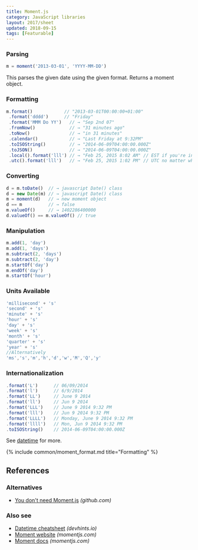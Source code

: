 ```yaml
---
title: Moment.js
category: JavaScript libraries
layout: 2017/sheet
updated: 2018-09-15
tags: [Featurable]
---
```


### Parsing

```js
m = moment('2013-03-01', 'YYYY-MM-DD')
```

This parses the given date using the given format. Returns a moment object.

### Formatting

```js
m.format()            // "2013-03-01T00:00:00+01:00"
 .format('dddd')      // "Friday"
 .format('MMM Do YY')   // → "Sep 2nd 07"
 .fromNow()             // → "31 minutes ago"
 .toNow()               // → "in 31 minutes"
 .calendar()            // → "Last Friday at 9:32PM"
 .toISOString()         // → "2014-06-09T04:00:00.000Z"
 .toJSON()              // → "2014-06-09T04:00:00.000Z"
 .local().format('lll') // → "Feb 25, 2015 8:02 AM" // EST if you're in EST
 .utc().format('lll')   // → "Feb 25, 2015 1:02 PM" // UTC no matter where you're at
```

### Converting

```js
d = m.toDate()  // → javascript Date() class
d = new Date(m) // → javascript Date() class
m = moment(d)   // → new moment object
d == m          // → false
m.valueOf()     // → 1402286400000
d.valueOf() == m.valueOf() // true
```

### Manipulation 

```js
m.add(1, 'day')
m.add(1, 'days')
m.subtract(2, 'days')
m.subtract(2, 'day')
m.startOf('day')
m.endOf('day')
m.startOf('hour')
```

### Units Available

```js
'millisecond' + 's'
'second' + 's'
'minute' + 's'
'hour' + 's'
'day' + 's'
'week' + 's'
'month' + 's'
'quarter' + 's'
'year' + 's'
//Alternatively
'ms','s','m','h','d','w','M','Q','y'
```

### Internationalization

```js
.format('L')      // 06/09/2014
.format('l')      // 6/9/2014
.format('LL')     // June 9 2014
.format('ll')     // Jun 9 2014
.format('LLL')    // June 9 2014 9:32 PM
.format('lll')    // Jun 9 2014 9:32 PM
.format('LLLL')   // Monday, June 9 2014 9:32 PM
.format('llll')   // Mon, Jun 9 2014 9:32 PM
.toISOString()    // 2014-06-09T04:00:00.000Z
```

See [datetime](./datetime) for more.

{% include common/moment_format.md title="Formatting" %}

## References

### Alternatives

* [You don't need Moment.js](https://github.com/you-dont-need/You-Dont-Need-Momentjs) _(github.com)_

### Also see

* [Datetime cheatsheet](./datetime) _(devhints.io)_
* [Moment website](http://momentjs.com/) _(momentjs.com)_
* [Moment docs](http://momentjs.com/docs/) _(momentjs.com)_
